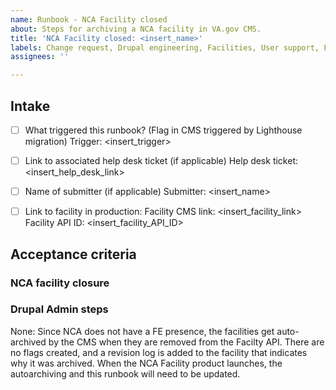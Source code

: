 ```yaml
---
name: Runbook - NCA Facility closed
about: Steps for archiving a NCA facility in VA.gov CMS.
title: 'NCA Facility closed: <insert_name>'
labels: Change request, Drupal engineering, Facilities, User support, Flagged Facilities, NCA
assignees: ''

---
```


## Intake
- [ ] What triggered this runbook? (Flag in CMS triggered by Lighthouse migration)
Trigger: <insert_trigger>

- [ ] Link to associated help desk ticket (if applicable)
Help desk ticket: <insert_help_desk_link>

- [ ] Name of submitter (if applicable)
Submitter: <insert_name>

- [ ] Link to facility in production:
Facility CMS link: <insert_facility_link>
Facility API ID: <insert_facility_API_ID>

## Acceptance criteria

### NCA facility closure

### Drupal Admin steps
None:  Since NCA does not have a FE presence, the facilities get auto-archived by the CMS when they are removed from the Facilty API.  There are no flags created, and a revision log is added to the facility that indicates why it was archived.  When the NCA Facility product launches, the autoarchiving and this runbook will need to be updated.
